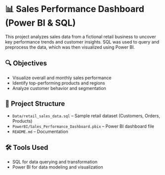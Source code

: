 # 📊 Sales Performance Dashboard (Power BI & SQL)

This project analyzes sales data from a fictional retail business to uncover key performance trends and customer insights. SQL was used to query and preprocess the data, which was then visualized using Power BI.

## 🔍 Objectives
- Visualize overall and monthly sales performance
- Identify top-performing products and regions
- Analyze customer behavior and segmentation

## 📁 Project Structure
- `Data/retail_sales_data.sql` – Sample retail dataset (Customers, Orders, Products)
- `PowerBI/Sales_Performance_Dashboard.pbix` – Power BI dashboard file
- `README.md` – Documentation

## 🛠️ Tools Used
- SQL for data querying and transformation
- Power BI for data modeling and visualization


